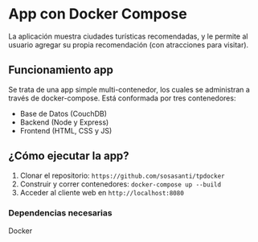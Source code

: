 # App con Docker Compose
La aplicación muestra ciudades turísticas recomendadas, y le permite al usuario agregar su propia recomendación (con atracciones para visitar).

## Funcionamiento app
Se trata de una app simple multi-contenedor, los cuales se administran a través de docker-compose. Está conformada por tres contenedores:
- Base de Datos (CouchDB)
- Backend (Node y Express)
- Frontend (HTML, CSS y JS)

## ¿Cómo ejecutar la app?
1. Clonar el repositorio: `https://github.com/sosasanti/tpdocker`
2. Construir y correr contenedores: `docker-compose up --build`
3. Acceder al cliente web en `http://localhost:8080`


### Dependencias necesarias
Docker
